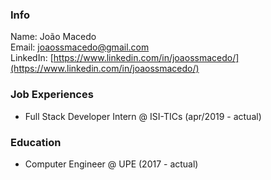 ### Info
Name: João Macedo  
Email: joaossmacedo@gmail.com  
LinkedIn: [https://www.linkedin.com/in/joaossmacedo/](https://www.linkedin.com/in/joaossmacedo/)

### Job Experiences
- Full Stack Developer Intern @ ISI-TICs (apr/2019 - actual)

### Education
- Computer Engineer @ UPE (2017 - actual)

<!--
**joaossmacedo/joaossmacedo** is a ✨ _special_ ✨ repository because its `README.md` (this file) appears on your GitHub profile.

Here are some ideas to get you started:

- 🔭 I’m currently working on ...
- 🌱 I’m currently learning ...
- 👯 I’m looking to collaborate on ...
- 🤔 I’m looking for help with ...
- 💬 Ask me about ...
- 📫 How to reach me: ...
- 😄 Pronouns: ...
- ⚡ Fun fact: ...
-->
